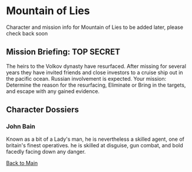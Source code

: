# Mountain of Lies
Character and mission info for Mountain of Lies to be added later, please check back soon

## Mission Briefing: TOP SECRET

The heirs to the Volkov dynasty have resurfaced. After missing for several years they have invited friends and close investors to a cruise ship out in the pacific ocean. Russian involvement is expected. 
Your mission: Determine the reason for the resurfacing, Eliminate or Bring in the targets, and escape with any gained evidence.  

## Character Dossiers 

### John Bain

Known as a bit of a Lady's man, he is nevertheless a skilled agent, one of britain's finest operatives. he is skilled at disguise, gun combat, and bold facedly facing down any danger.

[Back to Main](README.md)
